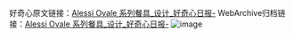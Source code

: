 好奇心原文链接：[Alessi Ovale 系列餐具_设计_好奇心日报-](https://www.qdaily.com/articles/2402.html)
WebArchive归档链接：[Alessi Ovale 系列餐具_设计_好奇心日报-](http://web.archive.org/web/20190623151101/https://www.qdaily.com/articles/2402.html)
![image](http://ww3.sinaimg.cn/large/007d5XDpgy1g3vc2hkmykj30u02s9k10)